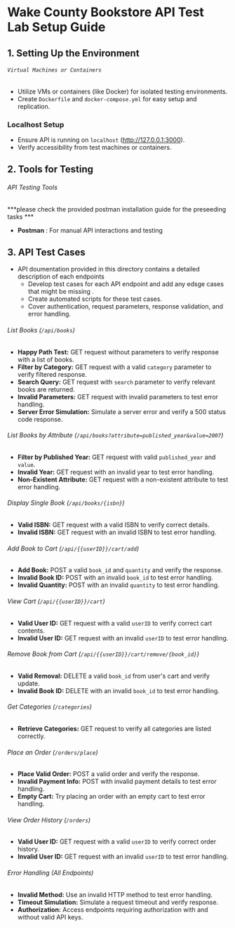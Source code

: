 # Wake County Bookstore API Test Lab Setup Guide

## 1. Setting Up the Environment

###### `Virtual Machines or Containers`

- Utilize VMs or containers (like Docker) for isolated testing environments.
- Create `Dockerfile` and `docker-compose.yml` for easy setup and replication.

### Localhost Setup

- Ensure API is running on `localhost` (<http://127.0.0.1:3000>).
- Verify accessibility from test machines or containers.

## 2. Tools for Testing

###### API Testing Tools
***please check the provided postman installation guide for the preseeding tasks ***

- **Postman** : For manual API interactions and testing 
  

## 3.  API Test Cases

- API doumentation provided in this directory contains a detailed description of each endpoints
  - Develop test cases for each API endpoint and add any edsge cases that might be missing .
  - Create automated scripts for these test cases.
  - Cover authentication, request parameters, response validation, and error handling.

###### List Books (`/api/books`)

- **Happy Path Test:** GET request without parameters to verify response with a list of books.
- **Filter by Category:** GET request with a valid `category` parameter to verify filtered response.
- **Search Query:** GET request with `search` parameter to verify relevant books are returned.
- **Invalid Parameters:** GET request with invalid parameters to test error handling.
- **Server Error Simulation:** Simulate a server error and verify a 500 status code response.

###### List Books by Attribute (`/api/books?attribute=published_year&value=2007`)

- **Filter by Published Year:** GET request with valid `published_year` and `value`.
- **Invalid Year:** GET request with an invalid year to test error handling.
- **Non-Existent Attribute:** GET request with a non-existent attribute to test error handling.

###### Display Single Book (`/api/books/{isbn}`)

- **Valid ISBN:** GET request with a valid ISBN to verify correct details.
- **Invalid ISBN:** GET request with an invalid ISBN to test error handling.

###### Add Book to Cart (`/api/{{userID}}/cart/add`)

- **Add Book:** POST a valid `book_id` and `quantity` and verify the response.
- **Invalid Book ID:** POST with an invalid `book_id` to test error handling.
- **Invalid Quantity:** POST with an invalid `quantity` to test error handling.

###### View Cart (`/api/{{userID}}/cart`)

- **Valid User ID:** GET request with a valid `userID` to verify correct cart contents.
- **Invalid User ID:** GET request with an invalid `userID` to test error handling.

###### Remove Book from Cart (`/api/{{userID}}/cart/remove/{book_id}`)

- **Valid Removal:** DELETE a valid `book_id` from user's cart and verify update.
- **Invalid Book ID:** DELETE with an invalid `book_id` to test error handling.

###### Get Categories (`/categories`)

- **Retrieve Categories:** GET request to verify all categories are listed correctly.

###### Place an Order (`/orders/place`)

- **Place Valid Order:** POST a valid order and verify the response.
- **Invalid Payment Info:** POST with invalid payment details to test error handling.
- **Empty Cart:** Try placing an order with an empty cart to test error handling.

###### View Order History (`/orders`)

- **Valid User ID:** GET request with a valid `userID` to verify correct order history.
- **Invalid User ID:** GET request with an invalid `userID` to test error handling.

###### Error Handling (All Endpoints)

- **Invalid Method:** Use an invalid HTTP method to test error handling.
- **Timeout Simulation:** Simulate a request timeout and verify response.
- **Authorization:** Access endpoints requiring authorization with and without valid API keys.
